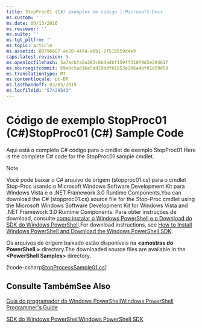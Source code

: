 ```yaml
---
title: StopProc01 (C#) exemplos de código | Microsoft Docs
ms.custom: ''
ms.date: 09/13/2016
ms.reviewer: ''
ms.suite: ''
ms.tgt_pltfrm: ''
ms.topic: article
ms.assetid: 89796687-ae20-447a-a6b1-2f51b559d4e9
caps.latest.revision: 5
ms.openlocfilehash: 5a7acbfa2a283c6bda4bf159ff310f9d3e20461f
ms.sourcegitcommit: 69abc5ad16e5dd29ddfb1853e266a4bfd1d59d59
ms.translationtype: MT
ms.contentlocale: pt-BR
ms.lasthandoff: 03/05/2019
ms.locfileid: "57429543"
---
```

# <a name="stopproc01-c-sample-code"></a><span data-ttu-id="45ad0-102">Código de exemplo StopProc01 (C#)</span><span class="sxs-lookup"><span data-stu-id="45ad0-102">StopProc01 (C#) Sample Code</span></span>

<span data-ttu-id="45ad0-103">Aqui está o completo C# código para o cmdlet de exemplo StopProc01.</span><span class="sxs-lookup"><span data-stu-id="45ad0-103">Here is the complete C# code for the StopProc01 sample cmdlet.</span></span>

> [!NOTE]
> <span data-ttu-id="45ad0-104">Você pode baixar o C# arquivo de origem (stopproc01.cs) para o cmdlet Stop-Proc usando o Microsoft Windows Software Development Kit para Windows Vista e o .NET Framework 3.0 Runtime Components.</span><span class="sxs-lookup"><span data-stu-id="45ad0-104">You can download the C# (stopproc01.cs) source file for the Stop-Proc cmdlet using the Microsoft Windows Software Development Kit for Windows Vista and .NET Framework 3.0 Runtime Components.</span></span> <span data-ttu-id="45ad0-105">Para obter instruções de download, consulte [como instalar o Windows PowerShell e o Download do SDK do Windows PowerShell](/powershell/developer/installing-the-windows-powershell-sdk).</span><span class="sxs-lookup"><span data-stu-id="45ad0-105">For download instructions, see [How to Install Windows PowerShell and Download the Windows PowerShell SDK](/powershell/developer/installing-the-windows-powershell-sdk).</span></span>
>
> <span data-ttu-id="45ad0-106">Os arquivos de origem baixado estão disponíveis na  **\<amostras do PowerShell >** directory.</span><span class="sxs-lookup"><span data-stu-id="45ad0-106">The downloaded source files are available in the **\<PowerShell Samples>** directory.</span></span>

[!code-csharp[StopProcessSample01.cs](../../powershell-sdk-samples/SDK-2.0/csharp/StopProcessSample01/StopProcessSample01.cs#L11-L212 "StopProcessSample01.cs")]

## <a name="see-also"></a><span data-ttu-id="45ad0-107">Consulte Também</span><span class="sxs-lookup"><span data-stu-id="45ad0-107">See Also</span></span>

[<span data-ttu-id="45ad0-108">Guia do programador do Windows PowerShell</span><span class="sxs-lookup"><span data-stu-id="45ad0-108">Windows PowerShell Programmer's Guide</span></span>](./windows-powershell-programmer-s-guide.md)

[<span data-ttu-id="45ad0-109">SDK do Windows PowerShell</span><span class="sxs-lookup"><span data-stu-id="45ad0-109">Windows PowerShell SDK</span></span>](../windows-powershell-reference.md)